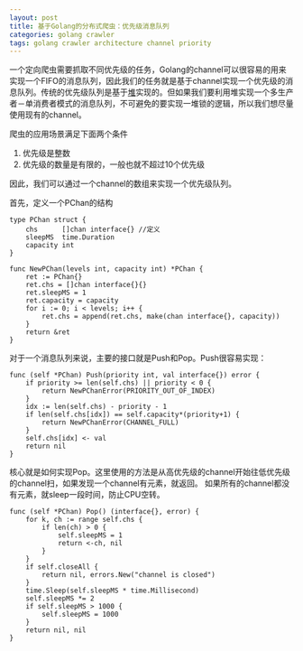 ```yaml
---
layout: post
title: 基于Golang的分布式爬虫：优先级消息队列
categories: golang crawler
tags: golang crawler architecture channel priority
---
```


一个定向爬虫需要抓取不同优先级的任务，Golang的channel可以很容易的用来实现一个FIFO的消息队列，因此我们的任务就是基于channel实现一个优先级的消息队列。传统的优先级队列是基于[堆](http://en.wikipedia.org/wiki/Priority_queue)实现的。但如果我们要利用堆实现一个多生产者－单消费者模式的消息队列，不可避免的要实现一堆锁的逻辑，所以我们想尽量使用现有的channel。

爬虫的应用场景满足下面两个条件

1. 优先级是整数
2. 优先级的数量是有限的，一般也就不超过10个优先级

因此，我们可以通过一个channel的数组来实现一个优先级队列。

首先，定义一个PChan的结构


	type PChan struct {
		chs      []chan interface{} //定义
		sleepMS  time.Duration
		capacity int
	}

	func NewPChan(levels int, capacity int) *PChan {
		ret := PChan{}
		ret.chs = []chan interface{}{}
		ret.sleepMS = 1
		ret.capacity = capacity
		for i := 0; i < levels; i++ {
			ret.chs = append(ret.chs, make(chan interface{}, capacity))
		}
		return &ret
	}

对于一个消息队列来说，主要的接口就是Push和Pop。Push很容易实现：

	func (self *PChan) Push(priority int, val interface{}) error {
		if priority >= len(self.chs) || priority < 0 {
			return NewPChanError(PRIORITY_OUT_OF_INDEX)
		}
		idx := len(self.chs) - priority - 1
		if len(self.chs[idx]) == self.capacity*(priority+1) {
			return NewPChanError(CHANNEL_FULL)
		}
		self.chs[idx] <- val
		return nil
	}

核心就是如何实现Pop。这里使用的方法是从高优先级的channel开始往低优先级的channel扫，如果发现一个channel有元素，就返回。
如果所有的channel都没有元素，就sleep一段时间，防止CPU空转。

	func (self *PChan) Pop() (interface{}, error) {
		for k, ch := range self.chs {
			if len(ch) > 0 {
				self.sleepMS = 1
				return <-ch, nil
			}
		}
		if self.closeAll {
			return nil, errors.New("channel is closed")
		}
		time.Sleep(self.sleepMS * time.Millisecond)
		self.sleepMS *= 2
		if self.sleepMS > 1000 {
			self.sleepMS = 1000
		}
		return nil, nil
	}


